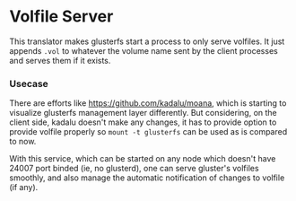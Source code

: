 
# Volfile Server

This translator makes glusterfs start a process to only serve volfiles. It just appends `.vol` to whatever the volume name sent by the client processes and serves them if it exists.


### Usecase

There are efforts like https://github.com/kadalu/moana, which is starting to visualize glusterfs management layer differently. But considering, on the client side, kadalu doesn't make any changes, it has to provide option to provide volfile properly so `mount -t glusterfs` can be used as is compared to now.

With this service, which can be started on any node which doesn't have 24007 port binded (ie, no glusterd), one can serve gluster's volfiles smoothly, and also manage the automatic notification of changes to volfile (if any).

